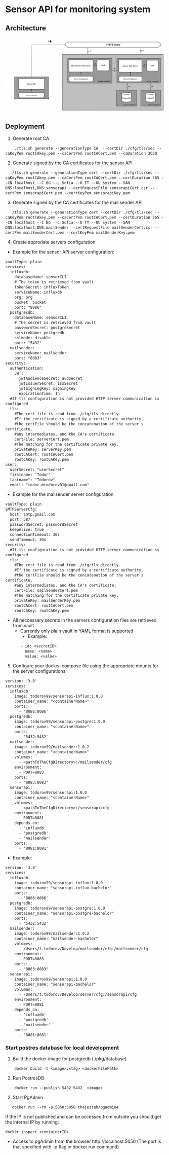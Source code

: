 # Sensor API for monitoring system

## Architecture

![](architecture.png)

## Deployment

1. Generate root CA

```
    ./tls.sh generate --generationType CA  --certDir ./cfg/tls/sec --caKeyPem rootCAkey.pem --caCertPem rootCACert.pem --caDuration 3650

```

2. Generate signed by the CA certificates for the sensor API

```
  ./tls.sh generate --generationType cert --certDir ./cfg/tls/sec --caKeyPem rootCAkey.pem --caCertPem rootCACert.pem --certDuration 365 --CN localhost --C BG --L Sofia --O TT --OU system --SAN DNS:localhost,DNS:sensorapi --certRequestFile sensorapiCert.csr --certPem sensorapiCert.pem --certKeyPem sensorapiKey.pem

```


3. Generate signed by the CA certificates for the mail sender API

```
  ./tls.sh generate --generationType cert --certDir ./cfg/tls/sec --caKeyPem rootCAkey.pem --caCertPem rootCACert.pem --certDuration 365 --CN localhost --C BG --L Sofia --O TT --OU system --SAN DNS:localhost,DNS:mailSender --certRequestFile mailSenderCert.csr --certPem mailSenderCert.pem --certKeyPem mailSenderKey.pem

```

4. Create approriate servers configuration

- Example for the sensor API server configuration:

```
vaultType: plain
services:
  influxdb:
    databaseName: sensorCLI
    # The token is retrieved from vault
    tokenSecret: influxToken
    serviceName: influxdb
    org: org
    bucket: bucket
    port: "8086"
  postgresdb:
    databaseName: sensorCLI
    # The secret is retrieved from vault
    passwordSecret: postgreSecret
    serviceName: postgredb
    sslmode: disable
    port: "5432"
  mailsender:
    serviceName: mailsender
    port: "8083"
security:
  authentication:
    JWT:
      jwtAudienceSecret: audSecret
      jwtIssuerSecret: issSecret
      jwtSigningKey: signingKey
      expirationTime: 1h
  #If tls configuration is not provided HTTP server communication is configured
  tls:
    #The cert file is read from ./cfg/tls directly.
    #If the certificate is signed by a certificate authority,
    #the certFile should be the concatenation of the server's certificate,
    #any intermediates, and the CA's certificate.
    certFile: serverCert.pem
    #The matching for the certificate private key.
    privateKey: serverKey.pem
    rootCACert: rootCACert.pem
    rootCAKey: rootCAKey.pem
user:
  userSecret: "userSecret"
  firstname: "Todor"
  lastname": "Todorov"
  email: "todor.mtodorov01@gmail.com"
```

- Example for the mailsender server configuration
```
vaultType: plain
SMTPServerCfg:
  host: smtp.gmail.com
  port: 587
  passwordSecret: passwordSecret
  keepAlive: true
  connectionTimeout: 30s
  sendTimeout: 30s
security:
  #If tls configuration is not provided HTTP server communication is configured
  tls:
    #The cert file is read from ./cfg/tls directly.
    #If the certificate is signed by a certificate authority,
    #the certFile should be the concatenation of the server's certificate,
    #any intermediates, and the CA's certificate.
    certFile: mailSenderCert.pem
    #The matching for the certificate private key.
    privateKey: mailSenderKey.pem
    rootCACert: rootCACert.pem
    rootCAKey: rootCAKey.pem
```

- All neccessary secrets in the servers configuration files are retrieved from vault
    - Currently only plain vault in YAML format is supported
        - Example:
        ```
        - id: <secretID>
          name: <name>
          value: <value>
        ```
5. Configure your docker-compose file using the appropriate mounts for the server configurations

```
version: '3.8'
services:
  influxdb:
    image: todorov99/sensorapi-influx:1.0.0
    container_name: "<containerName>"
    ports: 
      - '8086:8086'
  postgredb:
    image: todorov99/sensorapi-postgre:1.0.0
    container_name: "<containerName>"
    ports:
      - '5432:5432'
  mailsender:
    image: todorov99/mailsender:1.0.2
    container_name: "<containerName>"
    volumes:
      - <pathToTheCfgDirectory>:/mailsender/cfg
    environment:
      - PORT=8083
    ports:
      - "8083:8083"
  sensorapi:
    image: todorov99/sensorapi:1.0.0
    container_name: "<containerName>"
    volumes:
      - <pathToTheCfgDirectory>:/sensorapi/cfg
    environment:
      - PORT=8081
    depends_on:
      - 'influxdb'  
      - 'postgredb'
      - 'mailsender'
    ports:
      - '8081:8081'
```

- Example:

```
version: '3.8'
services:
  influxdb:
    image: todorov99/sensorapi-influx:1.0.0
    container_name: "sensorapi-influx-bachelor"
    ports: 
      - '8086:8086'
  postgredb:
    image: todorov99/sensorapi-postgre:1.0.0
    container_name: "sensorapi-postgre-bachelor"
    ports:
      - '5432:5432'
  mailsender:
    image: todorov99/mailsender:1.0.2
    container_name: "mailsender-bachelor"
    volumes:
      - /Users/t.todorov/Develop/mailsender/cfg:/mailsender/cfg
    environment:
      - PORT=8083
    ports:
      - "8083:8083"
  sensorapi:
    image: todorov99/sensorapi:1.0.0
    container_name: "sensorapi-bachelor"
    volumes:
      - /Users/t.todorov/Develop/server/cfg:/sensorapi/cfg
    environment:
      - PORT=8081
    depends_on:
      - 'influxdb'  
      - 'postgredb'
      - 'mailsender'
    ports:
      - '8081:8081'
```

### Start postres database for local development

1. Build the docker image for postgredb (./pkg/database)

```
    docker build -t <image>:<tag> <dockerFilePath>
```

2. Run PostresDB:
```
    docker run --publish 5432:5432  <image>
```

2. Start PgAdmin

```
   docker run --rm -p 5050:5050 thajeztah/pgadmin4
```

If the IP is not published and can be accessed from outside you should get the internal IP by running:

```
docker inspect <containerID>
```

- Access to pgAdmin from the browser http://localhost:5050 (The port is that specified with -p flag in docker run command)

